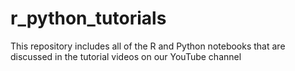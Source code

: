 # r_python_tutorials
This repository includes all of the R and Python notebooks that are discussed in the tutorial videos on our YouTube channel
